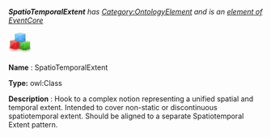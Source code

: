 ___SpatioTemporalExtent__ 
 has
 [Category:OntologyElement](../../Category/OntologyElement "Category:OntologyElement") 
 and is an
 [element of](../../Property/ElementOf "Property:ElementOf") 
[EventCore](../../Submissions/EventCore "Submissions:EventCore")_




  





[![Class](../public/images/thumb/2/27/Class.gif/45px-Class.gif)](../../Image/Class.gif "Class")


__Name__ 
 : SpatioTemporalExtent
 



__Type:__ 
 owl:Class
 



__Description__ 
 : Hook to a complex notion representing a unified spatial and temporal extent. Intended to cover non-static or discontinuous spatiotemporal extent. Should be aligned to a separate Spatiotemporal Extent pattern.